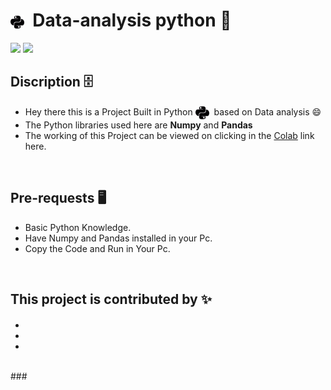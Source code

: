 # <img align="center" alt="Python Logo" width="22px" src="Assets/Python.png" >&nbsp; Data-analysis python 🍕
![](https://img.shields.io/badge/demo-badge-brightgreen) ![](https://img.shields.io/badge/demo-badge-brightgreen)

## Discription 🗄️ <br>
- Hey there this is a Project Built in Python <img align="center" alt="Python logo" width="22px" src="Assets/Python.png">&nbsp; based on Data analysis 😄<br> 
- The Python libraries used here are **Numpy** and **Pandas** <br>
- The working of this Project can be viewed on clicking in the [Colab]() link here.
<br>

## Pre-requests 🖥️ <br>
- Basic Python Knowledge. <br> 
- Have Numpy and Pandas installed in your Pc.
- Copy the Code and Run in Your Pc.
<br>

## This project is contributed by ✨

#### 
####

- 
-
-
 
<br>
###
